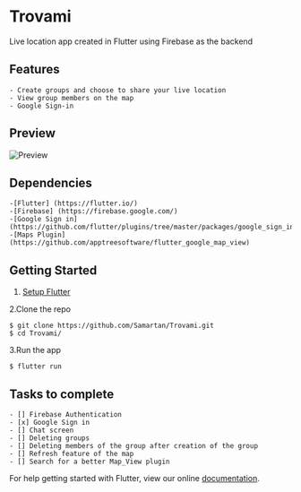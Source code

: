 # Trovami

Live location app created in Flutter using Firebase as the backend 


## Features
    
    - Create groups and choose to share your live location
    - View group members on the map 
    - Google Sign-in
    
## Preview

![Preview](https://github.com/Samartan/Trovami/blob/master/ezgif.com-video-to-gif.gif)


## Dependencies
    
    -[Flutter] (https://flutter.io/)
    -[Firebase] (https://firebase.google.com/)
    -[Google Sign in] (https://github.com/flutter/plugins/tree/master/packages/google_sign_in)
    -[Maps Plugin] (https://github.com/apptreesoftware/flutter_google_map_view)
    
## Getting Started

1. [Setup Flutter](https://flutter.io/setup/)

2.Clone the repo
```
$ git clone https://github.com/Samartan/Trovami.git
$ cd Trovami/

```

3.Run the app

```
$ flutter run

```


## Tasks to complete

    - [] Firebase Authentication 
    - [x] Google Sign in
    - [] Chat screen 
    - [] Deleting groups
    - [] Deleting members of the group after creation of the group
    - [] Refresh feature of the map 
    - [] Search for a better Map_View plugin
    

For help getting started with Flutter, view our online
[documentation](http://flutter.io/).

